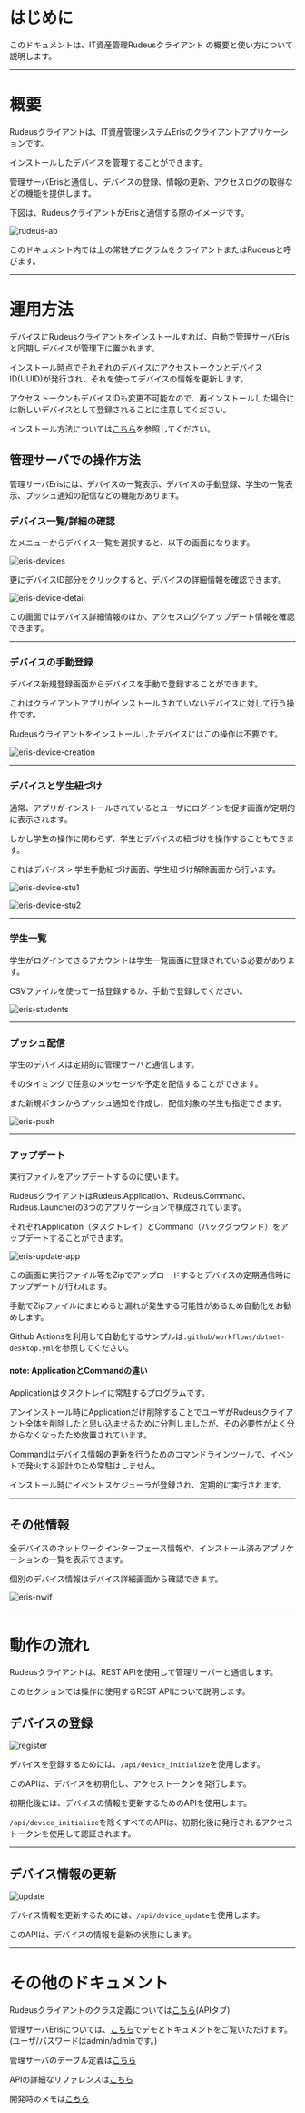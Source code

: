 # はじめに

このドキュメントは、IT資産管理Rudeusクライアント の概要と使い方について説明します。

---

# 概要

Rudeusクライアントは、IT資産管理システムErisのクライアントアプリケーションです。

インストールしたデバイスを管理することができます。

管理サーバErisと通信し、デバイスの登録、情報の更新、アクセスログの取得などの機能を提供します。

下図は、RudeusクライアントがErisと通信する際のイメージです。

![rudeus-ab](../images/rudeus-ab.png)

このドキュメント内では上の常駐プログラムをクライアントまたはRudeusと呼びます。

---

# 運用方法

デバイスにRudeusクライアントをインストールすれば、自動で管理サーバErisと同期しデバイスが管理下に置かれます。

インストール時点でそれぞれのデバイスにアクセストークンとデバイスID(UUID)が発行され、それを使ってデバイスの情報を更新します。

アクセストークンもデバイスIDも変更不可能なので、再インストールした場合には新しいデバイスとして登録されることに注意してください。

インストール方法については[こちら](installation.md)を参照してください。

## 管理サーバでの操作方法

管理サーバErisには、デバイスの一覧表示、デバイスの手動登録、学生の一覧表示、プッシュ通知の配信などの機能があります。

### デバイス一覧/詳細の確認

左メニューからデバイス一覧を選択すると、以下の画面になります。

![eris-devices](../images/eris-devices.png)

更にデバイスID部分をクリックすると、デバイスの詳細情報を確認できます。

![eris-device-detail](../images/eris-device-detail.png)

この画面ではデバイス詳細情報のほか、アクセスログやアップデート情報を確認できます。

---

### デバイスの手動登録

デバイス新規登録画面からデバイスを手動で登録することができます。

これはクライアントアプリがインストールされていないデバイスに対して行う操作です。

Rudeusクライアントをインストールしたデバイスにはこの操作は不要です。

![eris-device-creation](../images/eris-device-creation.png)

---

### デバイスと学生紐づけ

通常、アプリがインストールされているとユーザにログインを促す画面が定期的に表示されます。

しかし学生の操作に関わらず、学生とデバイスの紐づけを操作することもできます。

これはデバイス > 学生手動紐づけ画面、学生紐づけ解除画面から行います。

![eris-device-stu1](../images/eris-device-stu1.png)

![eris-device-stu2](../images/eris-device-stu2.png)

---

### 学生一覧

学生がログインできるアカウントは学生一覧画面に登録されている必要があります。

CSVファイルを使って一括登録するか、手動で登録してください。

![eris-students](../images/eris-students.png)

---

### プッシュ配信

学生のデバイスは定期的に管理サーバと通信します。

そのタイミングで任意のメッセージや予定を配信することができます。

また新規ボタンからプッシュ通知を作成し、配信対象の学生も指定できます。

![eris-push](../images/eris-push.png)

---

### アップデート

実行ファイルをアップデートするのに使います。

RudeusクライアントはRudeus.Application、Rudeus.Command、Rudeus.Launcherの3つのアプリケーションで構成されています。

それぞれApplication（タスクトレイ）とCommand（バックグラウンド）をアップデートすることができます。

![eris-update-app](../images/eris-update-app.png)

この画面に実行ファイル等をZipでアップロードするとデバイスの定期通信時にアップデートが行われます。

手動でZipファイルにまとめると漏れが発生する可能性があるため自動化をお勧めします。

Github Actionsを利用して自動化するサンプルは`.github/workflows/dotnet-desktop.yml`を参照してください。

#### note: ApplicationとCommandの違い

Applicationはタスクトレイに常駐するプログラムです。

アンインストール時にApplicationだけ削除することでユーザがRudeusクライアント全体を削除したと思い込ませるために分割しましたが、その必要性がよく分からなくなったため放置されています。

Commandはデバイス情報の更新を行うためのコマンドラインツールで、イベントで発火する設計のため常駐はしません。

インストール時にイベントスケジューラが登録され、定期的に実行されます。

---

## その他情報

全デバイスのネットワークインターフェース情報や、インストール済みアプリケーションの一覧を表示できます。

個別のデバイス情報はデバイス詳細画面から確認できます。

![eris-nwif](../images/eris-nwif.png)

---

# 動作の流れ

Rudeusクライアントは、REST APIを使用して管理サーバーと通信します。

このセクションでは操作に使用するREST APIについて説明します。

## デバイスの登録
![register](../images/flow-register.png)

デバイスを登録するためには、`/api/device_initialize`を使用します。

このAPIは、デバイスを初期化し、アクセストークンを発行します。

初期化後には、デバイスの情報を更新するためのAPIを使用します。

`/api/device_initialize`を除くすべてのAPIは、初期化後に発行されるアクセストークンを使用して認証されます。

---

## デバイス情報の更新
![update](../images/flow-reg-update.png)

デバイス情報を更新するためには、`/api/device_update`を使用します。

このAPIは、デバイスの情報を最新の状態にします。

---

# その他のドキュメント

Rudeusクライアントのクラス定義については[こちら](../api/Rudeus.html)(APIタブ)

管理サーバErisについては、[こちら](https://win.nomiss.net/admin)でデモとドキュメントをご覧いただけます。(ユーザ/パスワードはadmin/adminです。)

管理サーバのテーブル定義は[こちら](https://win.nomiss.net/admin/docs/db/eris)

APIの詳細なリファレンスは[こちら](https://win.nomiss.net/admin/docs/api/eris)

開発時のメモは[こちら](https://scrapbox.io/zemi-windows-project/)
